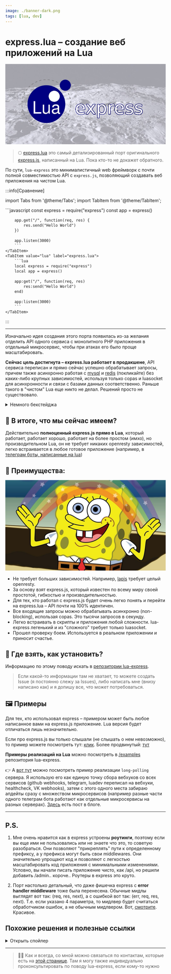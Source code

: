 ```yaml
---
image: ./banner-dark.png
tags: [lua, dev]
---
```


# express.lua – создание веб приложений на Lua

![lua-express-white-banner](banner-white.png)

> 🌕 [express.lua](https://github.com/TRIGONIM/lua-express) это самый детализированный порт оригинального [express.js](https://expressjs.com), написанный на Lua. Пока кто-то не докажет обратного.

По сути, `lua-express` это минималистичный web фреймворк с почти полной совместимостью API с `express.js`, позволяющий создавать веб приложения на чистом Lua.

:::info[Сравнение]

import Tabs from '@theme/Tabs';
import TabItem from '@theme/TabItem';

<Tabs>
	<TabItem value="js" label="express.js">
		```javascript
		const express = require("express")
		const app = express()

		app.get("/", function(req, res) {
			res.send("Hello World")
		})

		app.listen(3000)
		```
	</TabItem>
	<TabItem value="lua" label="express.lua">
		```lua
		local express = require("express")
		local app = express()

		app:get("/", function(req, res)
			res:send("Hello World")
		end)

		app:listen(3000)
		```
	</TabItem>
</Tabs>

:::

<!--truncate-->

---

Изначально идея создания этого порта появилась из-за желания отделить API одного сервиса с монолитного PHP приложения в отдельный микросервис, чтобы при атаках его было проще масштабировать.

**Сейчас цель достигнута – express.lua работает в продакшене**, API сервиса переписан и прямо сейчас успешно обрабатывает запросы, причем также асинхронно работая с [mysql](https://github.com/TRIGONIM/luasocket-mysql) и [redis](https://github.com/nrk/redis-lua/issues/31#issuecomment-1805095102) (покликайте) без каких-либо крупных зависимостей, используя только copas и luasocket для асинхронности и связи с базами данных соответственно. Раньше такого в "чистом" Lua еще никто не делал. Решений просто не существовало.

<details>
<summary>Немного бекстейджа</summary>

:::tip Интересное

На первую рабочую версию lua-express ушло несколько недель, несмотря на небольшую базу кода. Дело в том, что express.js построен на базе nodejs, но у Lua полноценного И МИНИМАЛИСТИЧНОГО nodejs (по сути, встроенного веб сервера) просто не существовало.

Второй глобальной проблемой являлось то, что Lua привыкли рассматривать, как что-то, где асинхронности не существует, что означало бы, что один медленный запрос остановил бы все последующие. Поэтому перед созданием порта пришлось очень плотно изучить как делать штуки в lua "асинхронными". В кавычках, потому что Lua все же однопоточный ЯП, поэтому вместо настоящей асинхронности мы имеем крутой хак с сокетами и корутинами. Думаю, что на самом деле в JS все устроено так же, **только Lua показал себя более производительным в бенчмарках на одинаковых задачах\***.

_\* к сожалению, не в вопросах работы с сокетами_

:::

</details>

## 🤔 В итоге, что мы сейчас имеем?

Действительно **полноценный express.js прямо в Lua**, который работает, работает хорошо, работает на более простом (имхо), но производительном Lua, он не требует никаких openresty зависимостей, легко встраивается в любое готовое приложение (например, в [телеграм боты, написанные на lua](https://git.io/ggram))


## 🌈 Преимущества:

![sponge bob rainbow](sponge-bob-rainbow.png)

- Не требует больших зависимостей. Например, [lapis](https://leafo.net/lapis/) требует целый openresty.
- За основу взят express.js, который известен по всему миру своей простотой, гибкостью и производительностью.
- Для тех, кто работал с express.js будет очень легко понять и перейти на express.lua – API почти на 100% идентичен.
- Все входящие запросы можно обрабатывать асинхронно (non-blocking), использая copas. Это тысячи запросов в секунду.
- Легко встраивать в скрипты и приложения любой сложности. lua-express легенький и из "сложного" требует только luasocket.
- Прошел проверку боем. Используется в реальном приложении и приносит счастье.

## 🤔 Где взять, как установить?

Информацию по этому поводу искать в [репозитории lua-express](https://github.com/TRIGONIM/lua-express).

> Если какой-то информации там не хватает, то можете создать Issue (я постоянно слежу за Issues), либо написать мне (внизу написано как) и я допишу все, что может потребоваться.

## 🖼️ Примеры

Для тех, кто использовал express – примером может быть любое написанное вами на express.js приложение. Lua версия будет отличаться лишь незначительно.

Если про express.js вы только слышали (не слышать о нем невозможно), то пример можете посмотреть тут: [клик](https://github.com/expressjs/express/blob/master/examples/hello-world/index.js). Более продвинутый: [тут](https://github.com/gothinkster/node-express-realworld-example-app/blob/master/app.js)

**Примеры реализаций на Lua** можно посмотреть в [/examples](https://github.com/TRIGONIM/lua-express/blob/main/examples/) репозитория lua-express.

👉 А [вот тут](https://github.com/TRIGONIM/lua-long-polling/) можно посмотреть пример реализации `long-polling` сервера. Я использую его как единую точку сбора вебхуков со всех сервисов (github webhooks, telegram, luadev переписал на вебхуки, healthcheck, VK webhooks), затем с этого одного места забираю апдейты сразу с множеством микросервисов (например разные части одного телеграм бота работают как отдельные микросервисы на разных серверах). [Здесь](/webhook-bez-web-servera) есть пост в блоге.

---

## P.S.

1. Мне очень нравится как в express устроены **роутинги**, поэтому если вы еще ими не пользовались или не знаете что это, то советую разобраться. Они позволяют "прикреплять" пути к определенному префиксу, а у префикса могут быть свои middlewares. Они значительно упрощают код и позволяют с легкостью масштабировать код приложения с минимальными изменениями. Условно, вы начали писать приложение чисто, как /api, но решили добавить /admin.. короче.. Роутеры в express это круто.

2. Порт настолько детальный, что даже фишечка express с **error handler middleware** тоже была перенесена. Обычные мидлы выглядят вот так: (req, res, next), а с ошибкой вот так: (err, req, res, next). Т.е. если указано 4 параметра, то мидлвер будет считаться обработчиком ошибок, а не обычным мидлвером. Вот, [смотрите](https://github.com/TRIGONIM/lua-express/blob/b56f48cb8483ed8833c7838750e6bd10d66adec1/lua/express/router/layer.lua#L44). Красивое.


## Похожие решения и полезные ссылки

<details>
<summary>Открыть спойлер</summary>

- [lor](https://github.com/sumory/lor) – минимальный фреймворк, требует openresty, на нем кстати [написан веб интерфейс для redis](https://github.com/lifeblood/lua-redis-admin)
- [pegasus.lua](https://github.com/EvandroLG/pegasus.lua) - простой HTTP/1 сервер, с которого началась работа над express.lua
- [expresslua](https://github.com/HyroVitalyProtago/expresslua) – чья-то попытка создания express.lua. Здесь даже старались реализовать асинхронность, но нет поддержки middlewares и отсутствуют десятки методов.
- [lapis](https://leafo.net/lapis/) – древний, мощный и до сих пор поддерживаемый веб фреймворк. Но требует openresty.
- [fasty](https://github.com/solisoft/fasty) – что-то новое, модное и хипстерское. Целая CMS на Lua, построенная на lapis и arangoDB (wow?)
- [luvit](https://github.com/luvit/luvit) – большой старый веб сервер с активной поддержкой, который очень хотел быть похож на http сервер nodejs, но в итоге стал слишком большим и неповоротным. По крайней мере, у меня не удалось интегрировать его в [ggram](https://github.com/TRIGONIM/ggram), чтобы получать вебхуки, потому что он сложно устанавливается или (и) я тупой.
- [turbo](https://github.com/kernelsauce/turbo) – целая солянка из всего. Веб запросы, веб фреймворк, веб сервер. Выглядит заброшенным и со сложным API, поэтому я обошел его стороной.
- [octopus](https://github.com/strumasoft/octopus) – веб фреймворк, даже не знаю как я его нашел, но кажется, поцыент не подает признаков жизни :(. Возможно, пытался притвориться Django
- [lua-http](https://github.com/daurnimator/lua-http) – веб сервер. Страшненький.
- [xavante](https://github.com/keplerproject/xavante) - веб сервер. Древний и сейчас бесполезный, но постоянно я на него попадаю

Немного о pegasus. Написание express началось как раз с него, как с базы веб сервера. На момент написания он активно поддерживался разработчиком и был минималистичным, но его проблема в том, что документация не поспевала за обновлениями, а некоторые вещи реализованы так, что их нельзя было просто взять и внедрить в express. Например, создание [response](https://github.com/TRIGONIM/lua-express/blob/b56f48cb8483ed8833c7838750e6bd10d66adec1/lua/express/application.lua#L281-L284) объекта требует передачи в аргументе сложной конструкции ради простейшей цели. Кроме того, [нельзя было](https://github.com/EvandroLG/pegasus.lua/pull/134/files) просто взять и установить status code, который заранее не прописан в pegasus, потому что получалась ошибка. Тем не менее, он оказался очень ценным для меня в первое время

</details>

---

> 👨‍💻 Как и всегда, со мной можно связаться по контактам, которые есть на [этой странице](https://blog.amd-nick.me/about). Там я могу также индивидуально проконсультировать по поводу lua-express, если кому-то нужно
